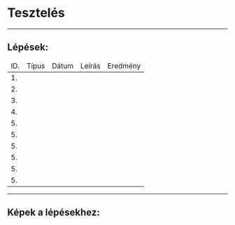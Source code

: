 <title>Tesztelés</title>
<head>
    <h1>Tesztelés</h1>
    <hr>
</head>
<body>
    <h2>Lépések:</h2>
    <table>
        <thead>
            <tr>
                <td>ID.</td>
                <td>Típus</td>
                <td>Dátum</td>
                <td>Leírás</td>
                <td>Eredmény</td>
            </tr>
        </thead>
        <tbody>
            <tr>
                <td>1.</td>
                <td></td>
                <td></td>
                <td></td>
                <td></td>
            </tr>
            <tr>
                <td>2.</td>
                <td></td>
                <td></td>
                <td></td>
                <td></td>
            </tr>
            <tr>
                <td>3.</td>
                <td></td>
                <td></td>
                <td></td>
                <td></td>
            </tr>
            <tr>
                <td>4.</td>
                <td></td>
                <td></td>
                <td></td>
                <td></td>
            </tr>
            <tr>
                <td>5.</td>
                <td></td>
                <td></td>
                <td></td>
                <td></td>
            </tr>
            <tr>
                <td>5.</td>
                <td></td>
                <td></td>
                <td></td>
                <td></td>
            </tr>
            <tr>
                <td>5.</td>
                <td></td>
                <td></td>
                <td></td>
                <td></td>
            </tr>
            <tr>
                <td>5.</td>
                <td></td>
                <td></td>
                <td></td>
                <td></td>
            </tr>
            <tr>
                <td>5.</td>
                <td></td>
                <td></td>
                <td></td>
                <td></td>
            </tr>
            <tr>
                <td>5.</td>
                <td></td>
                <td></td>
                <td></td>
                <td></td>
            </tr>
        </tbody>
    </table>
    <hr>
    <h2>Képek a lépésekhez:</h2>
    
</body>